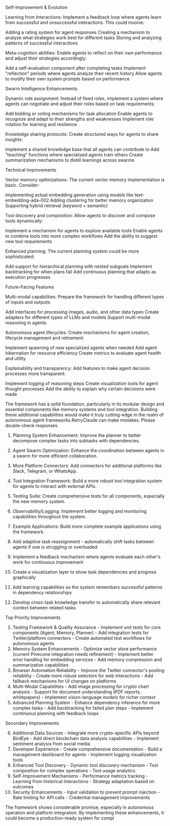 Self-Improvement & Evolution

Learning from Interactions: Implement a feedback loop where agents learn from successful and unsuccessful interactions. This could involve:

Adding a rating system for agent responses
Creating a mechanism to analyze what strategies work best for different tasks
Storing and analyzing patterns of successful interactions


Meta-cognition abilities: Enable agents to reflect on their own performance and adjust their strategies accordingly:

Add a self-evaluation component after completing tasks
Implement "reflection" periods where agents analyze their recent history
Allow agents to modify their own system prompts based on performance



Swarm Intelligence Enhancements

Dynamic role assignment: Instead of fixed roles, implement a system where agents can negotiate and adjust their roles based on task requirements:

Add bidding or voting mechanisms for task allocation
Enable agents to recognize and adapt to their strengths and weaknesses
Implement role rotation for learning and resilience


Knowledge sharing protocols: Create structured ways for agents to share insights:

Implement a shared knowledge base that all agents can contribute to
Add "teaching" functions where specialized agents train others
Create summarization mechanisms to distill learnings across swarms



Technical Improvements

Vector memory optimizations: The current vector memory implementation is basic. Consider:

Implementing actual embedding generation using models like text-embedding-ada-002
Adding clustering for better memory organization
Supporting hybrid retrieval (keyword + semantic)


Tool discovery and composition: Allow agents to discover and compose tools dynamically:

Implement a mechanism for agents to explore available tools
Enable agents to combine tools into more complex workflows
Add the ability to suggest new tool requirements


Enhanced planning: The current planning system could be more sophisticated:

Add support for hierarchical planning with nested subgoals
Implement backtracking for when plans fail
Add continuous planning that adapts as execution progresses



Future-Facing Features

Multi-modal capabilities: Prepare the framework for handling different types of inputs and outputs:

Add interfaces for processing images, audio, and other data types
Create adapters for different types of LLMs and models
Support multi-modal reasoning in agents


Autonomous agent lifecycles: Create mechanisms for agent creation, lifecycle management and retirement:

Implement spawning of new specialized agents when needed
Add agent hibernation for resource efficiency
Create metrics to evaluate agent health and utility


Explainability and transparency: Add features to make agent decision processes more transparent:

Implement logging of reasoning steps
Create visualization tools for agent thought processes
Add the ability to explain why certain decisions were made



The framework has a solid foundation, particularly in its modular design and essential components like memory systems and tool integration. Building these additional capabilities would make it truly cutting-edge in the realm of autonomous agent frameworks.RetryClaude can make mistakes. Please double-check responses.


  1. Planning System Enhancement: Improve the planner to better decompose complex tasks into subtasks with dependencies.
  2. Agent Swarm Optimization: Enhance the coordination between agents in a swarm for more efficient collaboration.
  3. More Platform Connectors: Add connectors for additional platforms like Slack, Telegram, or WhatsApp.
  4. Tool Integration Framework: Build a more robust tool integration system for agents to interact with external APIs.
  5. Testing Suite: Create comprehensive tests for all components, especially the new memory system.
  6. Observability/Logging: Implement better logging and monitoring capabilities throughout the system.
  7. Example Applications: Build more complete example applications using the framework.

 1. Add adaptive task reassignment - automatically shift tasks between agents if one is struggling or overloaded
  2. Implement a feedback mechanism where agents evaluate each other's work for continuous improvement
  3. Create a visualization layer to show task dependencies and progress graphically
  4. Add learning capabilities so the system remembers successful patterns in dependency relationships
  5. Develop cross-task knowledge transfer to automatically share relevant context between related tasks

Top Priority Improvements

  1. Testing Framework & Quality Assurance
    - Implement unit tests for core components (Agent, Memory, Planner)
    - Add integration tests for Twitter/platform connectors
    - Create automated test workflows for autonomous agents
  2. Memory System Enhancements
    - Optimize vector store performance (current Pinecone integration needs refinement)
    - Implement better error handling for embedding services
    - Add memory compression and summarization capabilities
  3. Browser Automation Reliability
    - Improve the Twitter connector's posting reliability
    - Create more robust selectors for web interactions
    - Add fallback mechanisms for UI changes on platforms
  4. Multi-Modal Capabilities
    - Add image processing for crypto chart analysis
    - Support for document understanding (PDF reports, whitepapers)
    - Implement vision-language models for richer context
  5. Advanced Planning System
    - Enhance dependency inference for more complex tasks
    - Add backtracking for failed plan steps
    - Implement continuous planning with feedback loops

  Secondary Improvements

  6. Additional Data Sources
    - Integrate more crypto-specific APIs beyond BirdEye
    - Add direct blockchain data analysis capabilities
    - Implement sentiment analysis from social media
  7. Developer Experience
    - Create comprehensive documentation
    - Build a management dashboard for agents
    - Implement logging visualization tools
  8. Enhanced Tool Discovery
    - Dynamic tool discovery mechanism
    - Tool composition for complex operations
    - Tool usage analytics
  9. Self-Improvement Mechanisms
    - Performance metrics tracking
    - Learning from historical interactions
    - Strategy adaptation based on outcomes
  10. Security Enhancements
    - Input validation to prevent prompt injection
    - Rate limiting for API calls
    - Credential management improvements

  The framework shows considerable promise, especially in autonomous operation and platform integration. By implementing these enhancements,
   it could become a production-ready system for compl